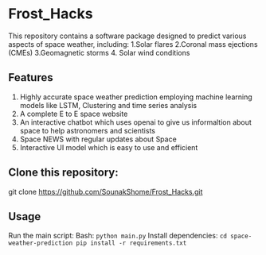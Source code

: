 # Frost_Hacks
This repository contains a software package designed to predict various aspects of space weather, including:
  1.Solar flares
  2.Coronal mass ejections (CMEs)
  3.Geomagnetic storms
  4. Solar wind conditions
## Features
   1. Highly accurate space weather prediction employing machine learning models like LSTM, Clustering and time series analysis 
   2. A complete E to E space website
   3. An interactive chatbot which uses openai to give us informaltion about space to help astronomers and scientists
   4. Space NEWS with regular updates about Space
   5. Interactive UI model which is easy to use and efficient
## Clone this repository:
   git clone https://github.com/SounakShome/Frost_Hacks.git
## Usage
Run the main script:
   Bash:
     ```python main.py```
    Install dependencies:
      ```cd space-weather-prediction
pip install -r requirements.txt```
